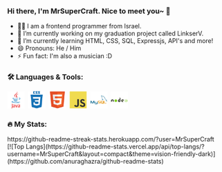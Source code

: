 ### Hi there, I'm MrSuperCraft. Nice to meet you~ 👋

- 👨‍💻 I am a frontend programmer from Israel.
- 🔭 I’m currently working on my graduation project called LinkserV.
- 🌱 I’m currently learning HTML, CSS, SQL, Expressjs, API's and more!
- 😄 Pronouns: He / Him
- ⚡ Fun fact: I'm also a musician :D


### 🛠 Languages & Tools: 
<div>
  <img src="https://github.com/devicons/devicon/blob/master/icons/java/java-original-wordmark.svg" title="Java" alt="Java" width="40" height="40"/>&nbsp;
  <img src="https://github.com/devicons/devicon/blob/master/icons/css3/css3-plain-wordmark.svg"  title="CSS3" alt="CSS" width="40" height="40"/>&nbsp;
  <img src="https://github.com/devicons/devicon/blob/master/icons/html5/html5-original.svg" title="HTML5" alt="HTML" width="40" height="40"/>&nbsp;
  <img src="https://github.com/devicons/devicon/blob/master/icons/javascript/javascript-original.svg" title="JavaScript" alt="JavaScript" width="40" height="40"/>&nbsp;
  <img src="https://github.com/devicons/devicon/blob/master/icons/mysql/mysql-original-wordmark.svg" title="MySQL"  alt="MySQL" width="40" height="40"/>&nbsp;
  <img src="https://github.com/devicons/devicon/blob/master/icons/nodejs/nodejs-original-wordmark.svg" title="NodeJS" alt="NodeJS" width="40" height="40"/>&nbsp;
</div>

### :fire: My Stats:
<div>
https://github-readme-streak-stats.herokuapp.com/?user=MrSuperCraft
</div>

<div>
  [![Top Langs](https://github-readme-stats.vercel.app/api/top-langs/?username=MrSuperCraft&layout=compact&theme=vision-friendly-dark)](https://github.com/anuraghazra/github-readme-stats)
</div>

